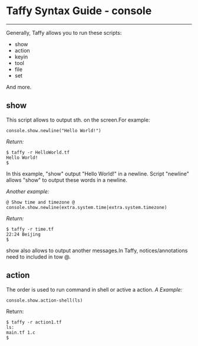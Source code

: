 # Taffy Syntax Guide - console

---

Generally, Taffy allows you to run these scripts:
* show
* action
* keyin
* tool
* file
* set

And more.

## show
This script allows to output sth. on the screen.For example:
        
    console.show.newline("Hello World!")
*Return:*

    $ taffy -r HelloWorld.tf
    Hello World!
    $
In this example, "show" output "Hello World!" in a newline. Script "newline" allows "show" to output these words in a newline.

*Another example:*

    @ Show time and timezone @
    console.show.newline(extra.system.time|extra.system.timezone)
*Return:*

    $ taffy -r time.tf
    22:24 Beijing
    $

show also allows to output another messages.In Taffy, notices/annotations need to included in tow @.

## action
The order is used to run command in shell or active a action.
*A Example:*

    console.show.action-shell(ls)
    
Return:

    $ taffy -r action1.tf
    ls:
    main.tf 1.c
    $


